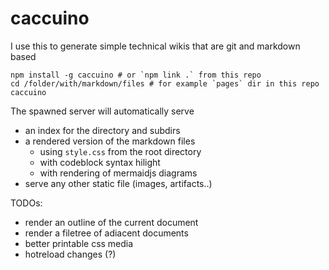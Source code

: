 # caccuino

I use this to generate simple technical wikis that are git and markdown based

    npm install -g caccuino # or `npm link .` from this repo
    cd /folder/with/markdown/files # for example `pages` dir in this repo
    caccuino
  
The spawned server will automatically serve 

- an index for the directory and subdirs
- a rendered version of the markdown files
  - using `style.css` from the root directory
  - with codeblock syntax hilight
  - with rendering of mermaidjs diagrams
- serve any other static file (images, artifacts..)

TODOs:

- render an outline of the current document
- render a filetree of adiacent documents
- better printable css media
- hotreload changes (?)
